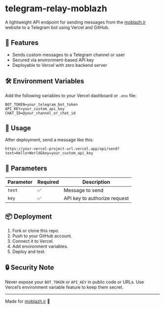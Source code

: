 
# telegram-relay-moblazh

A lightweight API endpoint for sending messages from the [moblazh.ir](https://moblazh.ir) website to a Telegram bot using Vercel and GitHub.

## 🔧 Features

- Sends custom messages to a Telegram channel or user
- Secured via environment-based API key
- Deployable to Vercel with zero backend server

## 🛠 Environment Variables

Add the following variables to your Vercel dashboard or `.env` file:

```
BOT_TOKEN=your_telegram_bot_token
API_KEY=your_custom_api_key
CHAT_ID=@your_channel_or_chat_id
```

## 🚀 Usage

After deployment, send a message like this:

```
https://your-vercel-project-url.vercel.app/api/send?text=Hello+World&key=your_custom_api_key
```

## 📝 Parameters

| Parameter | Required | Description                  |
|-----------|----------|------------------------------|
| `text`    | ✅       | Message to send              |
| `key`     | ✅       | API key to authorize request |

## 📦 Deployment

1. Fork or clone this repo.
2. Push to your GitHub account.
3. Connect it to Vercel.
4. Add environment variables.
5. Deploy and test.

## 🔒 Security Note

Never expose your `BOT_TOKEN` or `API_KEY` in public code or URLs.
Use Vercel’s environment variable feature to keep them secret.

---

Made for [moblazh.ir](https://moblazh.ir) 🚀
